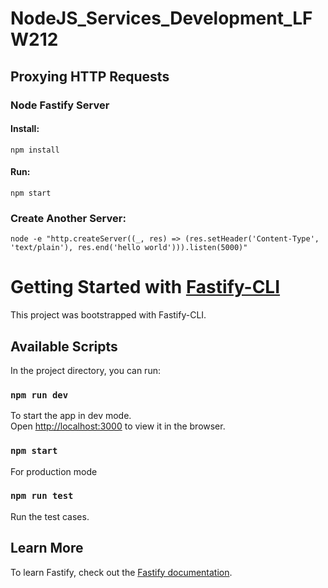 # NodeJS_Services_Development_LFW212

## Proxying HTTP Requests

### Node Fastify Server

#### Install:
```
npm install
```
#### Run:
```
npm start
```
### Create Another Server:
```
node -e "http.createServer((_, res) => (res.setHeader('Content-Type', 'text/plain'), res.end('hello world'))).listen(5000)"
```

# Getting Started with [Fastify-CLI](https://www.npmjs.com/package/fastify-cli)
This project was bootstrapped with Fastify-CLI.

## Available Scripts

In the project directory, you can run:

### `npm run dev`

To start the app in dev mode.\
Open [http://localhost:3000](http://localhost:3000) to view it in the browser.

### `npm start`

For production mode

### `npm run test`

Run the test cases.

## Learn More

To learn Fastify, check out the [Fastify documentation](https://www.fastify.io/docs/latest/).
